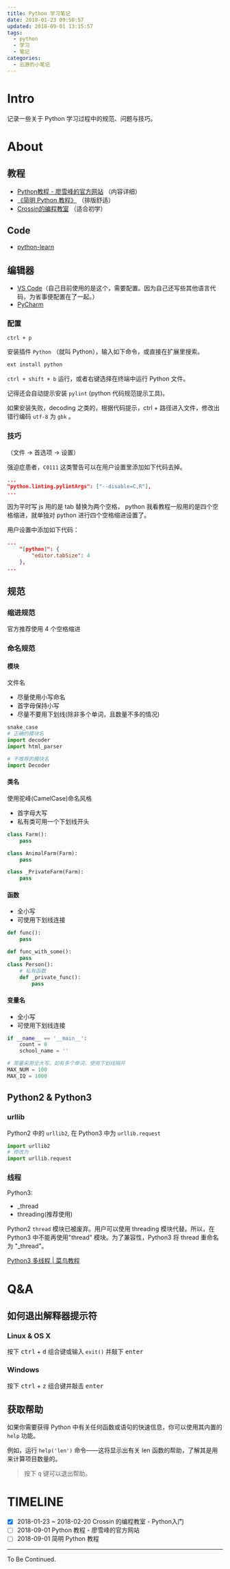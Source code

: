 ```yaml
---
title: Python 学习笔记
date: 2018-01-23 09:50:57
updated: 2018-09-01 13:15:57
tags:
  - python
  - 学习
  - 笔记
categories:
  - 云游的小笔记
---
```

# Intro

记录一些关于 Python 学习过程中的规范、问题与技巧。

<!-- more -->

# About

## 教程

- [Python教程 - 廖雪峰的官方网站](https://www.liaoxuefeng.com/wiki/0014316089557264a6b348958f449949df42a6d3a2e542c000) （内容详细）
- [《简明 Python 教程》](https://bop.mol.uno/) （排版舒适）
- [Crossin的编程教室](http://crossincode.com/home/) （适合初学）

## Code

- [python-learn](https://github.com/YunYouJun/python-learn)

## 编辑器

- [VS Code](https://code.visualstudio.com/)（自己目前使用的是这个，需要配置。因为自己还写些其他语言代码，为省事便配置在了一起。）
- [PyCharm](https://www.jetbrains.com/pycharm/)

### 配置

`ctrl + p`

安装插件 `Python` （就叫 Python），输入如下命令，或直接在扩展里搜索。

```sh
ext install python
```

`ctrl + shift + b` 运行，或者右键选择在终端中运行 Python 文件。

记得还会自动提示安装 `pylint` (python 代码规范提示工具)。

如果安装失败，decoding 之类的，根据代码提示，ctrl + 路径进入文件，修改出错行编码 `utf-8` 为 `gbk` 。

### 技巧

（文件 -> 首选项 -> 设置）

强迫症患者，`C0111` 这类警告可以在用户设置里添加如下代码去掉。

```json
...
"python.linting.pylintArgs": ["--disable=C,R"],
...
```

因为平时写 js 用的是 tab 替换为两个空格， python 我看教程一般用的是四个空格缩进，就单独对 python 进行四个空格缩进设置了。

用户设置中添加如下代码：

```json
...
    "[python]": {
        "editor.tabSize": 4
    },
...
```

## 规范

### 缩进规范

官方推荐使用 4 个空格缩进

### 命名规范

#### 模块

文件名

- 尽量使用小写命名
- 首字母保持小写
- 尽量不要用下划线(除非多个单词，且数量不多的情况)

```py
snake_case
# 正确的模块名
import decoder
import html_parser

# 不推荐的模块名
import Decoder
```

#### 类名

使用驼峰(CamelCase)命名风格

- 首字母大写
- 私有类可用一个下划线开头

```py
class Farm():
    pass

class AnimalFarm(Farm):
    pass

class _PrivateFarm(Farm):
    pass
```

#### 函数

- 全小写
- 可使用下划线连接

```py
def func():
    pass

def func_with_some():
    pass
class Person():
    # 私有函数
    def _private_func():
        pass
```

#### 变量名

- 全小写
- 可使用下划线连接

```py
if __name__ == '__main__':
    count = 0
    school_name = ''

# 常量采用全大写，如有多个单词，使用下划线隔开
MAX_NUM = 100
MAX_IQ = 1000
```

## Python2 & Python3

### urllib

Python2 中的 `urllib2`, 在 Python3 中为 `urllib.request`

```py
import urllib2
# 修改为
import urllib.request
```

### 线程

Python3:

- _thread
- threading(推荐使用)

Python2 `thread` 模块已被废弃。用户可以使用 threading 模块代替。所以，在 Python3 中不能再使用"thread" 模块。为了兼容性，Python3 将 thread 重命名为 "_thread"。

[Python3 多线程 | 菜鸟教程](http://www.runoob.com/python3/python3-multithreading.html)

# Q&A

## 如何退出解释器提示符

### Linux & OS X

按下 <kbd>ctrl</kbd> + <kbd>d</kbd> 组合键或输入 `exit()` 并敲下 <kbd>enter</kbd>

### Windows

按下 <kbd>ctrl</kbd> + <kbd>z</kbd> 组合键并敲击 <kbd>enter</kbd>

## 获取帮助

如果你需要获得 Python 中有关任何函数或语句的快速信息，你可以使用其内置的 `help` 功能。

例如，运行 `help('len')` 命令——这将显示出有关 len 函数的帮助，了解其是用来计算项目数量的。

> 按下 <kbd>q</kbd> 键可以退出帮助。

# TIMELINE

- [x] 2018-01-23 ~ 2018-02-20 Crossin 的编程教室 - Python入门
- [ ] 2018-09-01 Python 教程 - 廖雪峰的官方网站
- [ ] 2018-09-01 简明 Python 教程

---

To Be Continued.